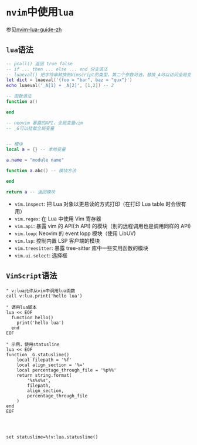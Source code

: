 # `nvim`中使用`lua`

参见[nvim-lua-guide-zh](https://github.com/glepnir/nvim-lua-guide-zh)

## `lua`语法

```lua
-- pcall() 返回 true false
-- if ... then ... else ... end 分支语法
-- luaeval() 把字符串转换到Vimscript的类型，第二个参数可选，替换_A可以访问全局变量
let dict = luaeval('{foo = "bar", baz = "qux"}')
echo luaeval('_A[1] + _A[2]', [1,2]) -- 2

-- 函数语法
function a()

end

-- neovim 暴露的API，全局变量vim
-- _G可以挂载全局变量


-- 模块
local a = {} -- 本地变量

a.name = "module name"

function a.abc() -- 模块方法

end

return a -- 返回模块
```

- `vim.inspect`: 把 Lua 对象以更易读的方式打印（在打印 Lua table 时会很有用）
- `vim.regex`: 在 Lua 中使用 Vim 寄存器
- `vim.api`: 暴露 vim 的 API(:h API) 的模块（别的远程调用也是调用同样的 API)
- `vim.loop`: Neovim 的 event lopp 模块（使用 LibUV)
- `vim.lsp`: 控制内置 LSP 客户端的模块
- `vim.treesitter`: 暴露 tree-sitter 库中一些实用函数的模块
- `vim.ui.select`: 选择框

## `VimScript`语法

```vim
" v:lua允许从vim中调用lua函数
call v:lua.print('hello lua')

" 调用lua脚本
lua << EOF
  function hello()
    print('hello lua')
  end
EOF

" 示例，使用statusline
lua << EOF
function _G.statusline()
    local filepath = '%f'
    local align_section = '%='
    local percentage_through_file = '%p%%'
    return string.format(
        '%s%s%s',
        filepath,
        align_section,
        percentage_through_file
    )
end
EOF




set statusline=%!v:lua.statusline()
```

